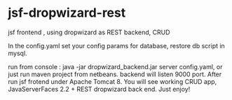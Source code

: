 # jsf-dropwizard-rest
jsf frontend , using dropwizard as REST backend, CRUD

In the config.yaml set your config params for database, restore  db script in mysql.

run from console : java -jar dropwizard_backend.jar server config.yaml, or just run maven project from netbeans.
backend will listen 9000 port.
After run jsf frotend under Apache Tomcat 8. You will see working CRUD app, JavaServerFaces 2.2 + REST dropwizard back end.
Just enjoy!
